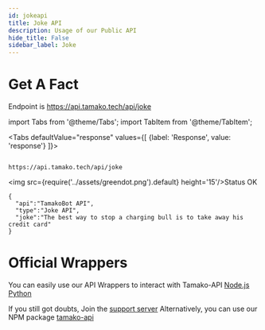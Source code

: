 ```yaml
---
id: jokeapi
title: Joke API
description: Usage of our Public API
hide_title: False
sidebar_label: Joke
---
```


# Get A Fact
Endpoint is
https://api.tamako.tech/api/joke

import Tabs from '@theme/Tabs';
import TabItem from '@theme/TabItem';

<Tabs
  defaultValue="response"
  values={[
    {label: 'Response', value: 'response'}
  ]}>

  <TabItem value="response">

  ```

  https://api.tamako.tech/api/joke

  ```

  <img src={require('../assets/greendot.png').default} height='15'/>Status OK

```
{
  "api":"TamakoBot API",
  "type":"Joke API",
  "joke":"The best way to stop a charging bull is to take away his credit card"
}
```
  </TabItem>
</Tabs>

# Official Wrappers 

You can easily use our API Wrappers to interact with Tamako-API
[Node.js](https://www.npmjs.com/package/tamako-api)
[Python](https://github.com/DaftDevelopment/Tamako.py)

If you still got doubts, Join the [support server](https://support.tamako.tech/)
Alternatively, you can use our NPM package [tamako-api](https://www.npmjs.com/package/tamako-api)
